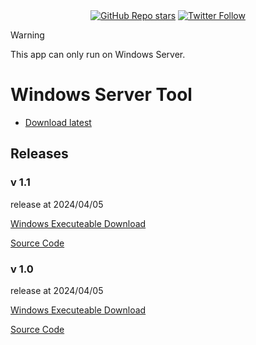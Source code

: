 
<div align="center">  
    <a href="https://github.com/ccccchhhheeenng/Python-GUI--Setup-Windows-Server-with-python/stargazers"><img alt="GitHub Repo stars" src="https://img.shields.io/github/stars/ccccchhhheeenng/Python-GUI--Setup-Windows-Server-with-python"></a>
    <a href="https://twitter.com/ccccchhhheeenng"><img alt="Twitter Follow" src="https://img.shields.io/twitter/follow/ccccchhhheeenng"></a>

</div>

> [!WARNING]  
> This app can only run on Windows Server.

# Windows Server Tool


- [Download latest](https://github.com/ccccchhhheeenng/Windows-Server-Tool/raw/refs/heads/main/Application.exe)


## Releases
### v 1.1
release at 2024/04/05

<a href="https://github.com/ccccchhhheeenng/Windows-Server-Tool/raw/refs/heads/main/Releases/1.1.exe">Windows Executeable Download</a>

<a href="https://github.com/ccccchhhheeenng/Windows-Server-Tool/blob/main/Releases/1.1.py">Source Code</a>

### v 1.0
release at 2024/04/05

<a href="https://github.com/ccccchhhheeenng/Windows-Server-Tool/raw/refs/heads/main/Releases/1.0.exe">Windows Executeable Download</a>

<a href="https://github.com/ccccchhhheeenng/Windows-Server-Tool/raw/refs/heads/main/Releases/1.0.py">Source Code</a>



